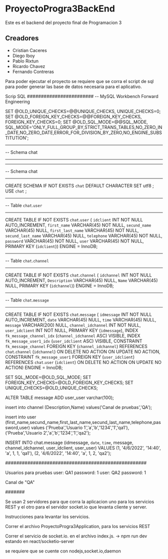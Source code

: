 # ProyectoProgra3BackEnd
Este es el backend del proyecto final de Programacion 3

## Creadores
- Cristian Caceres
- Diego Iboy
- Pablo Rixtun
- Ricardo Chavez
- Fernando Contreras


Para poder ejecutar el proyecto se requiere que se corra el script de sql para poder generar las base de datos necesaria para el aplicativo.


Scrip SQL
########################
-- MySQL Workbench Forward Engineering

SET @OLD_UNIQUE_CHECKS=@@UNIQUE_CHECKS, UNIQUE_CHECKS=0;
SET @OLD_FOREIGN_KEY_CHECKS=@@FOREIGN_KEY_CHECKS, FOREIGN_KEY_CHECKS=0;
SET @OLD_SQL_MODE=@@SQL_MODE, SQL_MODE='ONLY_FULL_GROUP_BY,STRICT_TRANS_TABLES,NO_ZERO_IN_DATE,NO_ZERO_DATE,ERROR_FOR_DIVISION_BY_ZERO,NO_ENGINE_SUBSTITUTION';

-- -----------------------------------------------------
-- Schema chat
-- -----------------------------------------------------
-- -----------------------------------------------------
-- Schema chat
-- -----------------------------------------------------
CREATE SCHEMA IF NOT EXISTS `chat` DEFAULT CHARACTER SET utf8 ;
USE `chat` ;
-- -----------------------------------------------------
-- Table `chat`.`user`
-- -----------------------------------------------------
CREATE TABLE IF NOT EXISTS `chat`.`user` (
  `idclient` INT NOT NULL AUTO_INCREMENT,
  `first_name` VARCHAR(45) NOT NULL,
  `secund_name` VARCHAR(45) NULL,
  `first_last_name` VARCHAR(45) NOT NULL,
  `secund_last_name` VARCHAR(45) NULL,
  `telephone` VARCHAR(45) NOT NULL,
  `password` VARCHAR(45) NOT NULL,
  `user` VARCHAR(45) NOT NULL,
  PRIMARY KEY (`idclient`))
ENGINE = InnoDB;
-- -----------------------------------------------------
-- Table `chat`.`channel`
-- -----------------------------------------------------
CREATE TABLE IF NOT EXISTS `chat`.`channel` (
  `idchannel` INT NOT NULL AUTO_INCREMENT,
  `Description` VARCHAR(45) NULL,
  `Name` VARCHAR(45) NULL,
  PRIMARY KEY (`idchannel`))
ENGINE = InnoDB;
-- -----------------------------------------------------
-- Table `chat`.`message`
-- -----------------------------------------------------
CREATE TABLE IF NOT EXISTS `chat`.`message` (
  `idmessage` INT NOT NULL AUTO_INCREMENT,
  `date` VARCHAR(45) NULL,
  `time` VARCHAR(45) NULL,
  `message` VARCHAR(200) NULL,
  `channel_idchannel` INT NOT NULL,
  `user_idclient` INT NOT NULL,
  PRIMARY KEY (`idmessage`),
  INDEX `fk_message_channel_idx` (`channel_idchannel` ASC) VISIBLE,
  INDEX `fk_message_user1_idx` (`user_idclient` ASC) VISIBLE,
  CONSTRAINT `fk_message_channel`
    FOREIGN KEY (`channel_idchannel`)
    REFERENCES `chat`.`channel` (`idchannel`)
    ON DELETE NO ACTION
    ON UPDATE NO ACTION,
  CONSTRAINT `fk_message_user1`
    FOREIGN KEY (`user_idclient`)
    REFERENCES `chat`.`user` (`idclient`)
    ON DELETE NO ACTION
    ON UPDATE NO ACTION)
ENGINE = InnoDB;

SET SQL_MODE=@OLD_SQL_MODE;
SET FOREIGN_KEY_CHECKS=@OLD_FOREIGN_KEY_CHECKS;
SET UNIQUE_CHECKS=@OLD_UNIQUE_CHECKS;


ALTER TABLE message
ADD user_user varchar(100);

  insert into channel (Description,Name)
  values('Canal de pruebas','QA');
        
 insert into user (first_name,secund_name,first_last_name,secund_last_name,telephone,password,user) values 
 ('Prueba','Usuario 1','a','b','1234','1','qa1'),
 ('Prueba','Usuario 2','a','b','1234','1','qa2');      
 
INSERT INTO chat.message (idmessage, `date`, `time`, message, channel_idchannel, user_idclient, user_user) VALUES
(1, '4/6/2022', '14:40', 'a', 1, 1, 'qa1'),
(2, '4/6/2022', '14:40', 'a', 1, 2, 'qa2');

 
###################################################

Usuarios para pruebas 
user: QA1 password: 1
user: QA2 password: 1

Canal de "QA"


#######

Se usan 2 servidores para que corra la aplicacion uno para los servicios REST y el otro para el servidor socket.io que levanta cliente y server.

Instrucciones para levantar los servicios.

Correr el archivo ProyectoProgra3Application, para los servicios REST

Correr el servicio de socket.io. en el archivo index.js. -> npm run dev  estando en react/socketio-server


se requiere que se cuente con nodejs,socket.io,daemon

